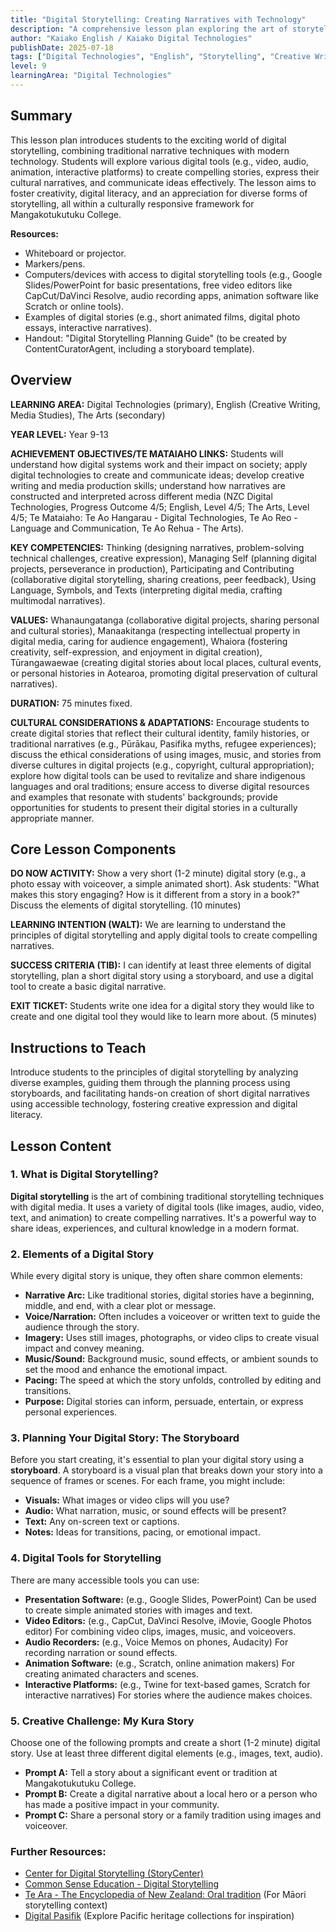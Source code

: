 ```yaml
---
title: "Digital Storytelling: Creating Narratives with Technology"
description: "A comprehensive lesson plan exploring the art of storytelling using digital tools, encouraging creative expression and cultural narratives."
author: "Kaiako English / Kaiako Digital Technologies"
publishDate: 2025-07-18
tags: ["Digital Technologies", "English", "Storytelling", "Creative Writing", "Media Studies", "Lesson Plan", "Aotearoa New Zealand Curriculum"]
level: 9
learningArea: "Digital Technologies"
---
```


## Summary

This lesson plan introduces students to the exciting world of digital storytelling, combining traditional narrative techniques with modern technology. Students will explore various digital tools (e.g., video, audio, animation, interactive platforms) to create compelling stories, express their cultural narratives, and communicate ideas effectively. The lesson aims to foster creativity, digital literacy, and an appreciation for diverse forms of storytelling, all within a culturally responsive framework for Mangakotukutuku College.

**Resources:**
*   Whiteboard or projector.
*   Markers/pens.
*   Computers/devices with access to digital storytelling tools (e.g., Google Slides/PowerPoint for basic presentations, free video editors like CapCut/DaVinci Resolve, audio recording apps, animation software like Scratch or online tools).
*   Examples of digital stories (e.g., short animated films, digital photo essays, interactive narratives).
*   Handout: "Digital Storytelling Planning Guide" (to be created by ContentCuratorAgent, including a storyboard template).

## Overview

**LEARNING AREA:** Digital Technologies (primary), English (Creative Writing, Media Studies), The Arts (secondary)

**YEAR LEVEL:** Year 9-13

**ACHIEVEMENT OBJECTIVES/TE MATAIAHO LINKS:** Students will understand how digital systems work and their impact on society; apply digital technologies to create and communicate ideas; develop creative writing and media production skills; understand how narratives are constructed and interpreted across different media (NZC Digital Technologies, Progress Outcome 4/5; English, Level 4/5; The Arts, Level 4/5; Te Mataiaho: Te Ao Hangarau - Digital Technologies, Te Ao Reo - Language and Communication, Te Ao Rehua - The Arts).

**KEY COMPETENCIES:** Thinking (designing narratives, problem-solving technical challenges, creative expression), Managing Self (planning digital projects, perseverance in production), Participating and Contributing (collaborative digital storytelling, sharing creations, peer feedback), Using Language, Symbols, and Texts (interpreting digital media, crafting multimodal narratives).

**VALUES:** Whanaungatanga (collaborative digital projects, sharing personal and cultural stories), Manaakitanga (respecting intellectual property in digital media, caring for audience engagement), Whaiora (fostering creativity, self-expression, and enjoyment in digital creation), Tūrangawaewae (creating digital stories about local places, cultural events, or personal histories in Aotearoa, promoting digital preservation of cultural narratives).

**DURATION:** 75 minutes fixed.

**CULTURAL CONSIDERATIONS & ADAPTATIONS:** Encourage students to create digital stories that reflect their cultural identity, family histories, or traditional narratives (e.g., Pūrākau, Pasifika myths, refugee experiences); discuss the ethical considerations of using images, music, and stories from diverse cultures in digital projects (e.g., copyright, cultural appropriation); explore how digital tools can be used to revitalize and share indigenous languages and oral traditions; ensure access to diverse digital resources and examples that resonate with students' backgrounds; provide opportunities for students to present their digital stories in a culturally appropriate manner.

## Core Lesson Components

**DO NOW ACTIVITY:** Show a very short (1-2 minute) digital story (e.g., a photo essay with voiceover, a simple animated short). Ask students: "What makes this story engaging? How is it different from a story in a book?" Discuss the elements of digital storytelling. (10 minutes)

**LEARNING INTENTION (WALT):** We are learning to understand the principles of digital storytelling and apply digital tools to create compelling narratives.

**SUCCESS CRITERIA (TIB):** I can identify at least three elements of digital storytelling, plan a short digital story using a storyboard, and use a digital tool to create a basic digital narrative.

**EXIT TICKET:** Students write one idea for a digital story they would like to create and one digital tool they would like to learn more about. (5 minutes)

## Instructions to Teach

Introduce students to the principles of digital storytelling by analyzing diverse examples, guiding them through the planning process using storyboards, and facilitating hands-on creation of short digital narratives using accessible technology, fostering creative expression and digital literacy.

## Lesson Content

### 1. What is Digital Storytelling?

**Digital storytelling** is the art of combining traditional storytelling techniques with digital media. It uses a variety of digital tools (like images, audio, video, text, and animation) to create compelling narratives. It's a powerful way to share ideas, experiences, and cultural knowledge in a modern format.

### 2. Elements of a Digital Story

While every digital story is unique, they often share common elements:

*   **Narrative Arc:** Like traditional stories, digital stories have a beginning, middle, and end, with a clear plot or message.
*   **Voice/Narration:** Often includes a voiceover or written text to guide the audience through the story.
*   **Imagery:** Uses still images, photographs, or video clips to create visual impact and convey meaning.
*   **Music/Sound:** Background music, sound effects, or ambient sounds to set the mood and enhance the emotional impact.
*   **Pacing:** The speed at which the story unfolds, controlled by editing and transitions.
*   **Purpose:** Digital stories can inform, persuade, entertain, or express personal experiences.

### 3. Planning Your Digital Story: The Storyboard

Before you start creating, it's essential to plan your digital story using a **storyboard**. A storyboard is a visual plan that breaks down your story into a sequence of frames or scenes. For each frame, you might include:

*   **Visuals:** What images or video clips will you use?
*   **Audio:** What narration, music, or sound effects will be present?
*   **Text:** Any on-screen text or captions.
*   **Notes:** Ideas for transitions, pacing, or emotional impact.

### 4. Digital Tools for Storytelling

There are many accessible tools you can use:

*   **Presentation Software:** (e.g., Google Slides, PowerPoint) Can be used to create simple animated stories with images and text.
*   **Video Editors:** (e.g., CapCut, DaVinci Resolve, iMovie, Google Photos editor) For combining video clips, images, music, and voiceovers.
*   **Audio Recorders:** (e.g., Voice Memos on phones, Audacity) For recording narration or sound effects.
*   **Animation Software:** (e.g., Scratch, online animation makers) For creating animated characters and scenes.
*   **Interactive Platforms:** (e.g., Twine for text-based games, Scratch for interactive narratives) For stories where the audience makes choices.

### 5. Creative Challenge: My Kura Story

Choose one of the following prompts and create a short (1-2 minute) digital story. Use at least three different digital elements (e.g., images, text, audio).

*   **Prompt A:** Tell a story about a significant event or tradition at Mangakotukutuku College.
*   **Prompt B:** Create a digital narrative about a local hero or a person who has made a positive impact in your community.
*   **Prompt C:** Share a personal story or a family tradition using images and voiceover.

### Further Resources:

*   [Center for Digital Storytelling (StoryCenter)](https://www.storycenter.org/)
*   [Common Sense Education - Digital Storytelling](https://www.commonsense.org/education/digital-citizenship/digital-storytelling)
*   [Te Ara - The Encyclopedia of New Zealand: Oral tradition](https://teara.govt.nz/en/oral-tradition) (For Māori storytelling context)
*   [Digital Pasifik](https://www.digitalpasifik.org/) (Explore Pacific heritage collections for inspiration)
